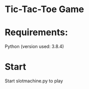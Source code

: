 # Tic-Tac-Toe Game #

# Requirements:
Python (version used: 3.8.4)

# Start
Start slotmachine.py to play
